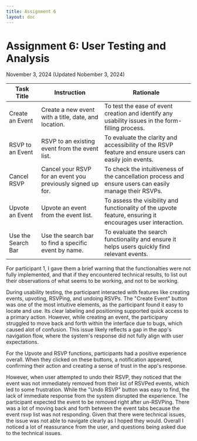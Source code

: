 ```yaml
---
title: Assignment 6
layout: doc
---
```


# Assignment 6: User Testing and Analysis 
November 3, 2024 (Updated Nobember 3, 2024)

| Task Title                | Instruction                                                                 | Rationale                                                                                                      |
|---------------------------|-----------------------------------------------------------------------------|---------------------------------------------------------------------------------------------------------------|
| Create an Event           | Create a new event with a title, date, and location.                        | To test the ease of event creation and identify any usability issues in the form-filling process.              |
| RSVP to an Event          | RSVP to an existing event from the event list.                              | To evaluate the clarity and accessibility of the RSVP feature and ensure users can easily join events.         |
| Cancel RSVP               | Cancel your RSVP for an event you previously signed up for.                 | To check the intuitiveness of the cancellation process and ensure users can easily manage their RSVPs.         |
| Upvote an Event           | Upvote an event from the event list.                                        | To assess the visibility and functionality of the upvote feature, ensuring it encourages user interaction.     |
| Use the Search Bar        | Use the search bar to find a specific event by name.                        | To evaluate the search functionality and ensure it helps users quickly find relevant events.                   |


For participant 1, I gave them a brief warning that the functionalties were not fully implemented, and that if they
encountered technical results, to list out their observations of what seems to be working, and not to be working. 

During usability testing, the participant interacted with features like creating events, upvoting, RSVPing, and undoing RSVPs. The "Create Event" button was one of the most intuitive elements, as the participant found it easy to locate and use. Its clear labeling and positioning supported quick access to a primary action. However, while creating an event, the participany struggled to move back and forth within the interface due to  bugs, which caused alot of confusion. This issue likely reflects a gap in the app's navigation flow, where the system's response did not fully align with user expectations.

For the Upvote and RSVP functions, participants had a positive experience overall. When they clicked on these buttons, a notification appeared, confirming their action and creating a sense of trust in the app's response. 

However, when user attempted to undo their RSVP, they noticed that the event was not immediately removed from their list of RSVPed events, which led to some frustration. While the "Undo RSVP" button was easy to find, the lack of immediate response from the system disrupted the experience. The participant expected the event to be removed right after un-RSVPing. There was a lot of moving back and forth between the event tabs because the event rsvp list was not responding. Given that there were technical issues, the issue was not able to navigate clearly as I hoped they would. Overall I noticed a lot of reassurance from the user, and questions being asked due to the technical issues.  

